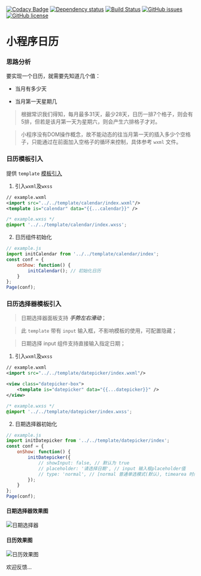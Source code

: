 [![Codacy Badge](https://api.codacy.com/project/badge/Grade/b33e6266074e4ba585fa802a46ce1b30)](https://app.codacy.com/app/treadpit/wx_calendar?utm_source=github.com&utm_medium=referral&utm_content=treadpit/wx_calendar&utm_campaign=badger)
[![Dependency status](https://img.shields.io/david/treadpit/wx_calendar.svg)](https://david-dm.org/treadpit/wx_calendar)
[![Build Status](https://travis-ci.org/treadpit/wx_calendar.svg?branch=master)](https://travis-ci.org/treadpit/wx_calendar)
[![GitHub issues](https://img.shields.io/github/issues/treadpit/wx_calendar.svg?style=flat-square)](https://github.com/treadpit/wx_calendar/issues)
[![GitHub license](https://img.shields.io/github/license/treadpit/wx_calendar.svg?style=flat-square)](https://github.com/treadpit/wx_calendar/blob/master/LICENSE)


# 小程序日历

### 思路分析

要实现一个日历，就需要先知道几个值：

- 当月有多少天

- 当月第一天星期几


> 根据常识我们得知，每月最多31天，最少28天，日历一排7个格子，则会有5排，但若是该月第一天为星期六，则会产生六排格子才对。

> 小程序没有DOM操作概念，故不能动态的往当月第一天的插入多少个空格子，只能通过在前面加入空格子的循环来控制，具体参考 `wxml` 文件。

### 日历模板引入

提供 `template` [模板引入](https://mp.weixin.qq.com/debug/wxadoc/dev/framework/view/wxml/template.html)

1. 引入`wxml`及`wxss`
```xml
// example.wxml
<import src="../../template/calendar/index.wxml"/>
<template is="calendar" data="{{...calendar}}" />
```
```css
/* example.wxss */
@import '../../template/calendar/index.wxss';
```

2. 日历组件初始化
```js
// example.js
import initCalendar from '../../template/calendar/index';
const conf = {
	onShow: function() {
		initCalendar(); // 初始化日历
	}
};
Page(conf);
```
### 日历选择器模板引入

> 日期选择器面板支持 ***手势左右滑动***；

> 此 `template` 带有 `input` 输入框，不影响模板的使用，可配置隐藏；

> 日期选择 input 组件支持直接输入指定日期；

1. 引入`wxml`及`wxss`
```xml
// example.wxml
<import src="../../template/datepicker/index.wxml"/>

<view class="datepicker-box">
	<template is="datepicker" data="{{...datepicker}}" />
</view>
```
```css
/* example.wxss */
@import '../../template/datepicker/index.wxss';
```

2. 日期选择器初始化
```js
// example.js
import initDatepicker from '../../template/datepicker/index';
const conf = {
	onShow: function() {
		initDatepicker({
			// showInput: false, // 默认为 true
			// placeholder: '请选择日期', // input 输入框placeholder值
			// type: 'normal', // [normal 普通单选模式(默认), timearea 时间段选择模式(待开发), multiSelect 多选模式(待完善)]
		});
	}
};
Page(conf);
```
#### 日期选择器效果图
![日期选择器](https://raw.githubusercontent.com/treadpit/wx_calendar/develop/screenshot/screenshow_datepicker.gif)

#### 日历效果图

![日历效果图](https://raw.githubusercontent.com/treadpit/wx_calendar/develop/screenshot/screenshot_calendar.jpg)

欢迎反馈...

